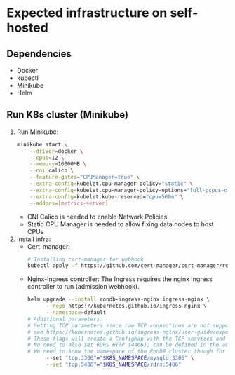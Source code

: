 # Expected infrastructure on self-hosted

## Dependencies

- Docker
- kubectl
- Minikube
- Helm

## Run K8s cluster (Minikube)

1. Run Minikube:
    ```bash
    minikube start \
        --driver=docker \
        --cpus=12 \
        --memory=16000MB \
        --cni calico \
        --feature-gates="CPUManager=true" \
        --extra-config=kubelet.cpu-manager-policy="static" \
        --extra-config=kubelet.cpu-manager-policy-options="full-pcpus-only=true" \
        --extra-config=kubelet.kube-reserved="cpu=500m" \
        --addons=[metrics-server]
    ```
    * CNI Calico is needed to enable Network Policies.
    * Static CPU Manager is needed to allow fixing data nodes to host CPUs
2. Install infra:
    - Cert-manager:
        ```bash
        # Installing cert-manager for webhook
        kubectl apply -f https://github.com/cert-manager/cert-manager/releases/download/v1.14.3/cert-manager.yaml
        ```
    - Nginx-Ingress controller:
      The Ingress requires the nginx Ingress controller to run (admission webhook).
      ```bash
      helm upgrade --install rondb-ingress-nginx ingress-nginx \
            --repo https://kubernetes.github.io/ingress-nginx \
            --namespace=default
      # Additional parameters:
      # Setting TCP parameters since raw TCP connections are not supported by default;
      # see https://kubernetes.github.io/ingress-nginx/user-guide/exposing-tcp-udp-services/
      # These flags will create a ConfigMap with the TCP services and ports to expose.
      # No need to also set RDRS HTTP (4406); can be defined in the actual Ingress.
      # We need to know the namespace of the RonDB cluster though for this to work.
            --set "tcp.3306"="$K8S_NAMESPACE/mysqld:3306" \
            --set "tcp.5406"="$K8S_NAMESPACE/rdrs:5406"
      ```
